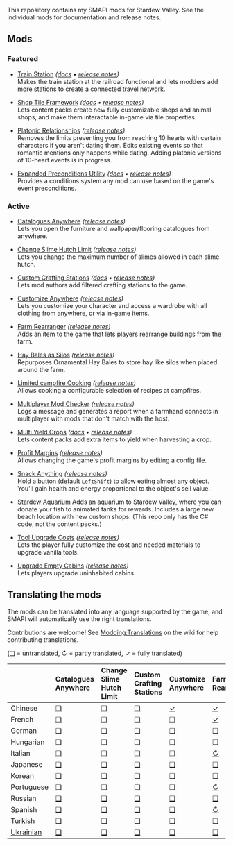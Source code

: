 ﻿This repository contains my SMAPI mods for Stardew Valley. See the individual mods for documentation and release notes.

## Mods
### Featured
* [Train Station](https://www.nexusmods.com/stardewvalley/mods/6183) _([docs](TrainStation/docs/README.md) • [release notes](TrainStation/docs/release-notes.md))_  
  Makes the train station at the railroad functional and lets modders add more stations to create a connected travel
  network.

* [Shop Tile Framework](https://www.nexusmods.com/stardewvalley/mods/5005) _([docs](ShopTileFramework/docs/README.md) • [release notes](ShopTileFramework/docs/release-notes.md))_  
  Lets content packs create new fully customizable shops and animal shops, and make them interactable in-game via tile
  properties.

* [Platonic Relationships](https://www.nexusmods.com/stardewvalley/mods/4668) _([release notes](PlatonicRelationships/docs/release-notes.md))_  
  Removes the limits preventing you from reaching 10 hearts with certain characters if you aren't dating them. Edits
  existing events so that romantic mentions only happens while dating. Adding platonic versions of 10-heart events is
  in progress.

* [Expanded Preconditions Utility](https://www.nexusmods.com/stardewvalley/mods/6529) _([docs](ExpandedPreconditionsUtility/docs/README.md) • [release notes](ExpandedPreconditionsUtility/docs/release-notes.md))_  
  Provides a conditions system any mod can use based on the game's event preconditions.

### Active
* [Catalogues Anywhere](https://www.nexusmods.com/stardewvalley/mods/4949) _([release notes](CataloguesAnywhere/docs/release-notes.md))_  
  Lets you open the furniture and wallpaper/flooring catalogues from anywhere.

* [Change Slime Hutch Limit](https://www.nexusmods.com/stardewvalley/mods/6455) _([release notes](ChangeSlimeHutchLimit/docs/release-notes.md))_  
  Lets you change the maximum number of slimes allowed in each slime hutch.

* [Custom Crafting Stations](https://www.nexusmods.com/stardewvalley/mods/6293) _([docs](CustomCraftingStations/docs/README.md) • [release notes](CustomCraftingStations/docs/release-notes.md))_  
  Lets mod authors add filtered crafting stations to the game.

* [Customize Anywhere](https://www.nexusmods.com/stardewvalley/mods/4734) _([release notes](CustomizeAnywhere/docs/release-notes.md))_  
  Lets you customize your character and access a wardrobe with all clothing from anywhere, or via in-game items.

* [Farm Rearranger](https://www.nexusmods.com/stardewvalley/mods/5142) _([release notes](FarmRearranger/docs/release-notes.md))_  
  Adds an item to the game that lets players rearrange buildings from the farm.

* [Hay Bales as Silos](https://www.nexusmods.com/stardewvalley/mods/5151) _([release notes](HayBalesAsSilos/docs/release-notes.md))_  
  Repurposes Ornamental Hay Bales to store hay like silos when placed around the farm.

* [Limited campfire Cooking](https://www.nexusmods.com/stardewvalley/mods/4971) _([release notes](LimitedCampfireCooking/docs/release-notes.md))_  
  Allows cooking a configurable selection of recipes at campfires.

* [Multiplayer Mod Checker](https://www.nexusmods.com/stardewvalley/mods/6609) _([release notes](MultiplayerModChecker/docs/release-notes.md))_  
  Logs a message and generates a report when a farmhand connects in multiplayer with mods that don't match with the
  host.

* [Multi Yield Crops](https://www.nexusmods.com/stardewvalley/mods/6069) _([docs](MultiYieldCrops/docs/README.md) • [release notes](MultiYieldCrops/docs/release-notes.md))_  
  Lets content packs add extra items to yield when harvesting a crop.

* [Profit Margins](https://www.nexusmods.com/stardewvalley/mods/4663) _([release notes](ProfitMargins/docs/release-notes.md))_  
  Allows changing the game's profit margins by editing a config file.

* [Snack Anything](https://www.nexusmods.com/stardewvalley/mods/5196) _([release notes](SnackAnything/docs/release-notes.md))_  
  Hold a button (default `LeftShift`) to allow eating almost any object. You'll gain health and energy proportional to
  the object's sell value.

* [Stardew Aquarium](https://www.nexusmods.com/stardewvalley/mods/6372)
  Adds an aquarium to Stardew Valley, where you can donate your fish to animated tanks for rewards. Includes a large
  new beach location with new custom shops. (This repo only has the C# code, not the content packs.)

* [Tool Upgrade Costs](https://www.nexusmods.com/stardewvalley/mods/6576) _([release notes](ToolUpgradeCosts/docs/release-notes.md))_  
  Lets the player fully customize the cost and needed materials to upgrade vanilla tools.

* [Upgrade Empty Cabins](https://www.nexusmods.com/stardewvalley/mods/5253) _([release notes](UpgradeEmptyCabins/docs/release-notes.md))_  
  Lets players upgrade uninhabited cabins.

## Translating the mods
<!--

    This section is auto-generated using a script, there's no need to edit it manually.
    https://github.com/Pathoschild/StardewScripts/tree/main/create-translation-summary

-->
The mods can be translated into any language supported by the game, and SMAPI will automatically
use the right translations.

Contributions are welcome! See [Modding:Translations](https://stardewvalleywiki.com/Modding:Translations)
on the wiki for help contributing translations.

(❑ = untranslated, ↻ = partly translated, ✓ = fully translated)

&nbsp;      | Catalogues Anywhere          | Change Slime Hutch Limit        | Custom Crafting Stations         | Customize Anywhere                  | Farm Rearranger                  | Hay Bales as Silos                | Multiplayer Mod Checker                 | Profit Margins          | Train Station                  | Upgrade Empty Cabins
:---------- | :--------------------------- | :------------------------------ | :------------------------------- | :---------------------------------- | :------------------------------- | :-------------------------------- | :-------------------------------------- | :---------------------- | :----------------------------- | :-----------------------------------
Chinese     | [❑](CataloguesAnywhere/i18n) | [❑](ChangeSlimeHutchLimit/i18n) | [❑](CustomCraftingStations/i18n) | [✓](CustomizeAnywhere/i18n/zh.json) | [✓](FarmRearranger/i18n/zh.json) | [↻](HayBalesAsSilos/i18n/zh.json) | [❑](MultiplayerModChecker/i18n)         | [❑](ProfitMargins/i18n) | [✓](TrainStation/i18n/zh.json) | [✓](UpgradeEmptyCabins/i18n/zh.json)
French      | [❑](CataloguesAnywhere/i18n) | [❑](ChangeSlimeHutchLimit/i18n) | [❑](CustomCraftingStations/i18n) | [❑](CustomizeAnywhere/i18n)         | [✓](FarmRearranger/i18n/fr.json) | [↻](HayBalesAsSilos/i18n/fr.json) | [❑](MultiplayerModChecker/i18n)         | [❑](ProfitMargins/i18n) | [↻](TrainStation/i18n/fr.json) | [↻](UpgradeEmptyCabins/i18n/fr.json)
German      | [❑](CataloguesAnywhere/i18n) | [❑](ChangeSlimeHutchLimit/i18n) | [❑](CustomCraftingStations/i18n) | [❑](CustomizeAnywhere/i18n)         | [❑](FarmRearranger/i18n)         | [↻](HayBalesAsSilos/i18n/de.json) | [❑](MultiplayerModChecker/i18n)         | [❑](ProfitMargins/i18n) | [↻](TrainStation/i18n/de.json) | [❑](UpgradeEmptyCabins/i18n)
Hungarian   | [❑](CataloguesAnywhere/i18n) | [❑](ChangeSlimeHutchLimit/i18n) | [❑](CustomCraftingStations/i18n) | [❑](CustomizeAnywhere/i18n)         | [❑](FarmRearranger/i18n)         | [❑](HayBalesAsSilos/i18n)         | [❑](MultiplayerModChecker/i18n)         | [❑](ProfitMargins/i18n) | [❑](TrainStation/i18n)         | [❑](UpgradeEmptyCabins/i18n)
Italian     | [❑](CataloguesAnywhere/i18n) | [❑](ChangeSlimeHutchLimit/i18n) | [❑](CustomCraftingStations/i18n) | [❑](CustomizeAnywhere/i18n)         | [↻](FarmRearranger/i18n/it.json) | [↻](HayBalesAsSilos/i18n/it.json) | [❑](MultiplayerModChecker/i18n)         | [❑](ProfitMargins/i18n) | [❑](TrainStation/i18n)         | [↻](UpgradeEmptyCabins/i18n/it.json)
Japanese    | [❑](CataloguesAnywhere/i18n) | [❑](ChangeSlimeHutchLimit/i18n) | [❑](CustomCraftingStations/i18n) | [❑](CustomizeAnywhere/i18n)         | [❑](FarmRearranger/i18n)         | [✓](HayBalesAsSilos/i18n/ja.json) | [❑](MultiplayerModChecker/i18n)         | [❑](ProfitMargins/i18n) | [❑](TrainStation/i18n)         | [❑](UpgradeEmptyCabins/i18n)
Korean      | [❑](CataloguesAnywhere/i18n) | [❑](ChangeSlimeHutchLimit/i18n) | [❑](CustomCraftingStations/i18n) | [❑](CustomizeAnywhere/i18n)         | [❑](FarmRearranger/i18n)         | [↻](HayBalesAsSilos/i18n/ko.json) | [❑](MultiplayerModChecker/i18n)         | [❑](ProfitMargins/i18n) | [↻](TrainStation/i18n/ko.json) | [↻](UpgradeEmptyCabins/i18n/ko.json)
Portuguese  | [❑](CataloguesAnywhere/i18n) | [❑](ChangeSlimeHutchLimit/i18n) | [❑](CustomCraftingStations/i18n) | [❑](CustomizeAnywhere/i18n)         | [↻](FarmRearranger/i18n/pt.json) | [↻](HayBalesAsSilos/i18n/pt.json) | [❑](MultiplayerModChecker/i18n)         | [❑](ProfitMargins/i18n) | [↻](TrainStation/i18n/pt.json) | [↻](UpgradeEmptyCabins/i18n/pt.json)
Russian     | [❑](CataloguesAnywhere/i18n) | [❑](ChangeSlimeHutchLimit/i18n) | [❑](CustomCraftingStations/i18n) | [❑](CustomizeAnywhere/i18n)         | [❑](FarmRearranger/i18n)         | [❑](HayBalesAsSilos/i18n)         | [✓](MultiplayerModChecker/i18n/ru.json) | [❑](ProfitMargins/i18n) | [↻](TrainStation/i18n/ru.json) | [❑](UpgradeEmptyCabins/i18n)
Spanish     | [❑](CataloguesAnywhere/i18n) | [❑](ChangeSlimeHutchLimit/i18n) | [❑](CustomCraftingStations/i18n) | [❑](CustomizeAnywhere/i18n)         | [↻](FarmRearranger/i18n/es.json) | [↻](HayBalesAsSilos/i18n/es.json) | [❑](MultiplayerModChecker/i18n)         | [❑](ProfitMargins/i18n) | [↻](TrainStation/i18n/es.json) | [↻](UpgradeEmptyCabins/i18n/es.json)
Turkish     | [❑](CataloguesAnywhere/i18n) | [❑](ChangeSlimeHutchLimit/i18n) | [❑](CustomCraftingStations/i18n) | [❑](CustomizeAnywhere/i18n)         | [❑](FarmRearranger/i18n)         | [❑](HayBalesAsSilos/i18n)         | [❑](MultiplayerModChecker/i18n)         | [❑](ProfitMargins/i18n) | [✓](TrainStation/i18n/tr.json) | [❑](UpgradeEmptyCabins/i18n)
[Ukrainian] | [❑](CataloguesAnywhere/i18n) | [❑](ChangeSlimeHutchLimit/i18n) | [❑](CustomCraftingStations/i18n) | [❑](CustomizeAnywhere/i18n)         | [❑](FarmRearranger/i18n)         | [❑](HayBalesAsSilos/i18n)         | [❑](MultiplayerModChecker/i18n)         | [❑](ProfitMargins/i18n) | [✓](TrainStation/i18n/uk.json) | [❑](UpgradeEmptyCabins/i18n)

[Ukrainian]: https://www.nexusmods.com/stardewvalley/mods/8427
